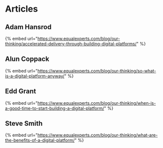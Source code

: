 # Articles

## Adam Hansrod

{% embed url="https://www.equalexperts.com/blog/our-thinking/accelerated-delivery-through-building-digital-platforms/" %}

## Alun Coppack

{% embed url="https://www.equalexperts.com/blog/our-thinking/so-what-is-a-digital-platform-anyway/" %}

## Edd Grant

{% embed url="https://www.equalexperts.com/blog/our-thinking/when-is-a-good-time-to-start-building-a-digital-platform/" %}

## Steve Smith

{% embed url="https://www.equalexperts.com/blog/our-thinking/what-are-the-benefits-of-a-digital-platform/" %}



